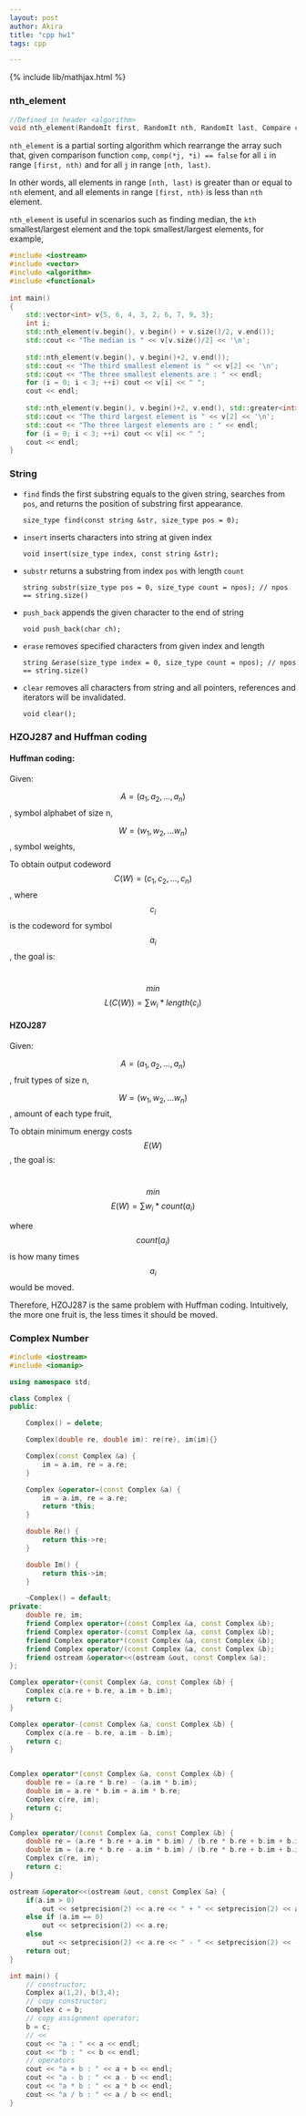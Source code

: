 ```yaml
---
layout: post
author: Akira
title: "cpp hw1"
tags: cpp

---
```


{% include lib/mathjax.html %}


<script type="text/javascript" async
  src="https://cdnjs.cloudflare.com/ajax/libs/mathjax/2.7.5/MathJax.js?config=TeX-MML-AM_CHTML">
</script>


<script type="text/x-mathjax-config">
  MathJax.Hub.Config({
    extensions: [
      "MathMenu.js",
      "MathZoom.js",
      "AssistiveMML.js",
      "a11y/accessibility-menu.js"
    ],
    jax: ["input/TeX", "output/CommonHTML"],
    TeX: {
      extensions: [
        "AMSmath.js",
        "AMSsymbols.js",
        "noErrors.js",
        "noUndefined.js",
      ]
    }
  });
</script>



### nth_element 

```c++
//Defined in header <algorithm>
void nth_element(RandomIt first, RandomIt nth, RandomIt last, Compare comp);
```

`nth_element`  is a partial sorting algorithm which rearrange the array such that, given comparison function `comp`, `comp(*j, *i) == false` for all `i` in range `[first, nth)` and for all `j` in range `[nth, last)`. 

In other words, all elements in range `[nth, last)` is greater than or equal to `nth` element, and all elements in range `[first, nth)` is less than `nth` element. 

`nth_element` is useful in scenarios such as finding median, the `kth` smallest/largest element and the top`k` smallest/largest elements, for example,

```c++
#include <iostream>
#include <vector>
#include <algorithm>
#include <functional>
 
int main()
{
    std::vector<int> v{5, 6, 4, 3, 2, 6, 7, 9, 3};
 	int i;
    std::nth_element(v.begin(), v.begin() + v.size()/2, v.end());
    std::cout << "The median is " << v[v.size()/2] << '\n';
    
    std::nth_element(v.begin(), v.begin()+2, v.end());
    std::cout << "The third smallest element is " << v[2] << '\n';
    std::cout << "The three smallest elements are : " << endl;
    for (i = 0; i < 3; ++i) cout << v[i] << " ";
    cout << endl;
 
    std::nth_element(v.begin(), v.begin()+2, v.end(), std::greater<int>());
    std::cout << "The third largest element is " << v[2] << '\n';
    std::cout << "The three largest elements are : " << endl;
    for (i = 0; i < 3; ++i) cout << v[i] << " ";
    cout << endl;
}
```



### String

- `find` finds the first substring equals to the given string, searches from `pos`, and returns the position of substring first appearance. 

  ```
  size_type find(const string &str, size_type pos = 0);
  ```

- `insert` inserts characters into string at given index

  ```
  void insert(size_type index, const string &str);
  ```

- `substr` returns a substring from index `pos` with length `count`

  ```
  string substr(size_type pos = 0, size_type count = npos); // npos == string.size()
  ```

- `push_back` appends the given character to the end of string

  ```
  void push_back(char ch);
  ```

- `erase` removes specified characters from given index and length

  ```
  string &erase(size_type index = 0, size_type count = npos); // npos == string.size()
  ```

- `clear` removes all characters from string and all pointers, references and iterators will be invalidated. 

  ```
  void clear();
  ```



### HZOJ287 and Huffman coding

#### Huffman coding:

Given:

 $$A = (a_1, a_2, ... , a_n)$$, symbol alphabet of size n, 

$$W = (w_1, w_2, ... w_n)$$, symbol weights,

To obtain output codeword $$C(W) = (c_1, c_2, ..., c_n)$$, where $$c_i$$ is the codeword for symbol $$a_i$$, the goal is:

​												$$min$$  $$L(C(W)) = \sum{w_i * length(c_i)}$$

#### HZOJ287

Given:

 $$A = (a_1, a_2, ... , a_n)$$, fruit types of size n, 

$$W = (w_1, w_2, ... w_n)$$, amount of each type fruit,

To obtain minimum energy costs $$E(W)$$, the goal is: 

​												$$min$$  $$E(W) = \sum{w_i * count(a_i)}$$

where $$count(a_i)$$ is how many times $$a_i$$ would be moved. 

Therefore, HZOJ287 is the same problem with Huffman coding. Intuitively, the more one fruit is, the less times it should be moved. 



### Complex Number

```c++
#include <iostream>
#include <iomanip>

using namespace std;

class Complex {
public:

    Complex() = delete;

    Complex(double re, double im): re(re), im(im){}

    Complex(const Complex &a) {
        im = a.im, re = a.re;
    }

    Complex &operator=(const Complex &a) {
        im = a.im, re = a.re;
        return *this;
    } 

    double Re() {
        return this->re;
    }

    double Im() {
        return this->im;
    }

    ~Complex() = default;
private:
    double re, im;
    friend Complex operator+(const Complex &a, const Complex &b);
    friend Complex operator-(const Complex &a, const Complex &b);
    friend Complex operator*(const Complex &a, const Complex &b);
    friend Complex operator/(const Complex &a, const Complex &b);
    friend ostream &operator<<(ostream &out, const Complex &a);
};

Complex operator+(const Complex &a, const Complex &b) {
    Complex c(a.re + b.re, a.im + b.im);
    return c;
}

Complex operator-(const Complex &a, const Complex &b) {
    Complex c(a.re - b.re, a.im - b.im);
    return c;
}


Complex operator*(const Complex &a, const Complex &b) {
    double re = (a.re * b.re) - (a.im * b.im);
    double im = a.re * b.im + a.im * b.re;
    Complex c(re, im);
    return c;
}

Complex operator/(const Complex &a, const Complex &b) {
    double re = (a.re * b.re + a.im * b.im) / (b.re * b.re + b.im + b.im);
    double im = (a.re * b.re - a.im * b.im) / (b.re * b.re + b.im + b.im);
    Complex c(re, im);
    return c;
}

ostream &operator<<(ostream &out, const Complex &a) {
    if(a.im > 0) 
        out << setprecision(2) << a.re << " + " << setprecision(2) << a.im << "i";
    else if (a.im == 0)
        out << setprecision(2) << a.re;
    else 
        out << setprecision(2) << a.re << " - " << setprecision(2) << -a.im << "i";
    return out;
}

int main() {
    // constructor;
    Complex a(1,2), b(3,4);
    // copy constructor;
    Complex c = b;
    // copy assignment operator;
    b = c;
    // <<
    cout << "a : " << a << endl;
    cout << "b : " << b << endl;
    // operators
    cout << "a + b : " << a + b << endl;
    cout << "a - b : " << a - b << endl;
    cout << "a * b : " << a * b << endl;
    cout << "a / b : " << a / b << endl;
}

```

